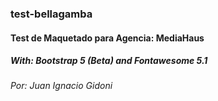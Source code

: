 ### test-bellagamba

#### Test de Maquetado para Agencia: MediaHaus

##### With: Bootstrap 5 (Beta) and Fontawesome 5.1
###### Por: Juan Ignacio Gidoni

